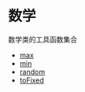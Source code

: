 # 数学

数学类的工具函数集合

- [max](https://code.cestc.cn/cestc_wh/data_center/web-frontEnd/utils/-/blob/master/src/Math/max)
- [min](https://code.cestc.cn/cestc_wh/data_center/web-frontEnd/utils/-/blob/master/src/Math/min)
- [random](https://code.cestc.cn/cestc_wh/data_center/web-frontEnd/utils/-/blob/master/src/Math/random)
- [toFixed](https://code.cestc.cn/cestc_wh/data_center/web-frontEnd/utils/-/blob/master/src/Math/toFixed)

